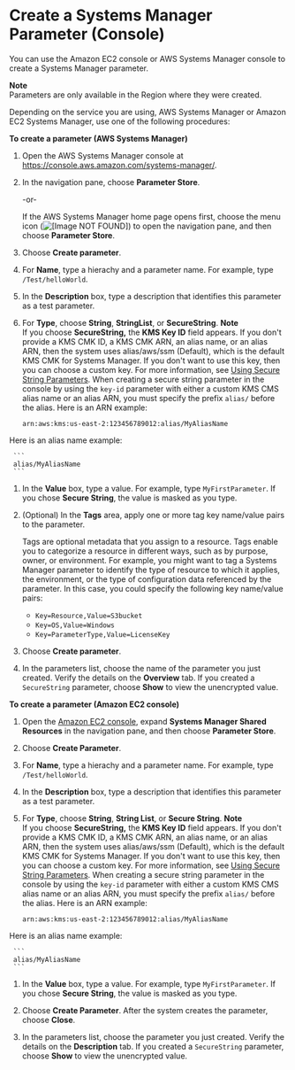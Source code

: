 # Create a Systems Manager Parameter \(Console\)<a name="param-create-console"></a>

You can use the Amazon EC2 console or AWS Systems Manager console to create a Systems Manager parameter\.

**Note**  
Parameters are only available in the Region where they were created\.

Depending on the service you are using, AWS Systems Manager or Amazon EC2 Systems Manager, use one of the following procedures:

**To create a parameter \(AWS Systems Manager\)**

1. Open the AWS Systems Manager console at [https://console\.aws\.amazon\.com/systems\-manager/](https://console.aws.amazon.com/systems-manager/)\.

1. In the navigation pane, choose **Parameter Store**\.

   \-or\-

   If the AWS Systems Manager home page opens first, choose the menu icon \(![\[Image NOT FOUND\]](http://docs.aws.amazon.com/systems-manager/latest/userguide/images/menu-icon-small.png)\) to open the navigation pane, and then choose **Parameter Store**\.

1. Choose **Create parameter**\.

1. For **Name**, type a hierachy and a parameter name\. For example, type `/Test/helloWorld`\.

1. In the **Description** box, type a description that identifies this parameter as a test parameter\.

1. For **Type**, choose **String**, **StringList**, or **SecureString**\.
**Note**  
If you choose **SecureString,** the **KMS Key ID** field appears\. If you don't provide a KMS CMK ID, a KMS CMK ARN, an alias name, or an alias ARN, then the system uses alias/aws/ssm \(Default\), which is the default KMS CMK for Systems Manager\. If you don't want to use this key, then you can choose a custom key\. For more information, see [Using Secure String Parameters](sysman-paramstore-about.md#sysman-paramstore-securestring)\.
When creating a secure string parameter in the console by using the `key-id` parameter with either a custom KMS CMS alias name or an alias ARN, you must specify the prefix `alias/` before the alias\. Here is an ARN example:  

     ```
     arn:aws:kms:us-east-2:123456789012:alias/MyAliasName
     ```
Here is an alias name example:  

     ```
     alias/MyAliasName
     ```

1. In the **Value** box, type a value\. For example, type `MyFirstParameter`\. If you chose **Secure String**, the value is masked as you type\.

1. \(Optional\) In the **Tags** area, apply one or more tag key name/value pairs to the parameter\.

   Tags are optional metadata that you assign to a resource\. Tags enable you to categorize a resource in different ways, such as by purpose, owner, or environment\. For example, you might want to tag a Systems Manager parameter to identify the type of resource to which it applies, the environment, or the type of configuration data referenced by the parameter\. In this case, you could specify the following key name/value pairs:
   + `Key=Resource,Value=S3bucket`
   + `Key=OS,Value=Windows`
   + `Key=ParameterType,Value=LicenseKey`

1. Choose **Create parameter**\. 

1. In the parameters list, choose the name of the parameter you just created\. Verify the details on the **Overview** tab\. If you created a `SecureString` parameter, choose **Show** to view the unencrypted value\.

**To create a parameter \(Amazon EC2 console\)**

1. Open the [Amazon EC2 console](https://console.aws.amazon.com/ec2/), expand **Systems Manager Shared Resources** in the navigation pane, and then choose **Parameter Store**\. 

1. Choose **Create Parameter**\.

1. For **Name**, type a hierachy and a parameter name\. For example, type `/Test/helloWorld`\.

1. In the **Description** box, type a description that identifies this parameter as a test parameter\.

1. For **Type**, choose **String**, **String List**, or **Secure String**\.
**Note**  
If you choose **SecureString,** the **KMS Key ID** field appears\. If you don't provide a KMS CMK ID, a KMS CMK ARN, an alias name, or an alias ARN, then the system uses alias/aws/ssm \(Default\), which is the default KMS CMK for Systems Manager\. If you don't want to use this key, then you can choose a custom key\. For more information, see [Using Secure String Parameters](sysman-paramstore-about.md#sysman-paramstore-securestring)\.
When creating a secure string parameter in the console by using the `key-id` parameter with either a custom KMS CMS alias name or an alias ARN, you must specify the prefix `alias/` before the alias\. Here is an ARN example:  

     ```
     arn:aws:kms:us-east-2:123456789012:alias/MyAliasName
     ```
Here is an alias name example:  

     ```
     alias/MyAliasName
     ```

1. In the **Value** box, type a value\. For example, type `MyFirstParameter`\. If you chose **Secure String**, the value is masked as you type\.

1. Choose **Create Parameter**\. After the system creates the parameter, choose **Close**\. 

1. In the parameters list, choose the parameter you just created\. Verify the details on the **Description** tab\. If you created a `SecureString` parameter, choose **Show** to view the unencrypted value\.